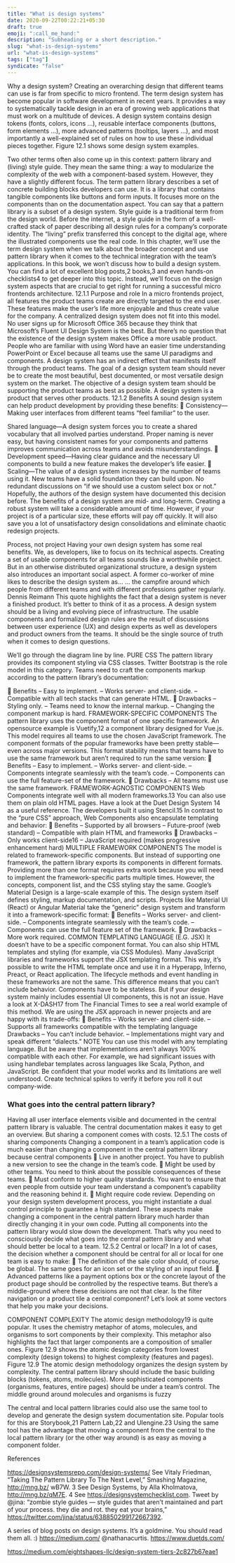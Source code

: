 ```yaml
---
title: "What is design systems"
date: 2020-09-22T00:22:21+05:30
draft: true
emoji: ":call_me_hand:"
description: "Subheading or a short description."
slug: "what-is-design-systems"
url: "what-is-design-systems"
tags: ["tag"]
syndicate: "false"
---
```

Why a design system?
Creating an overarching design that different teams can use is far from specific to
micro frontend. The term design system has become popular in software development
in recent years. It provides a way to systematically tackle design in an era of growing
web applications that must work on a multitude of devices.
 A design system contains design tokens (fonts, colors, icons …), reusable interface components (buttons, form elements …), more advanced patterns (tooltips, layers …), and
most importantly a well-explained set of rules on how to use these individual pieces
together. Figure 12.1 shows some design system examples.

Two other terms often also come up in this context: pattern library and (living) style
guide. They mean the same thing: a way to modularize the complexity of the web with
a component-based system. However, they have a slightly different focus.
 The term pattern library describes a set of concrete building blocks developers can
use. It is a library that contains tangible components like buttons and form inputs. It
focuses more on the components than on the documentation aspect. You can say that
a pattern library is a subset of a design system.
Style guide is a traditional term from the design world. Before the internet, a style
guide in the form of a well-crafted stack of paper describing all design rules for a company’s corporate identity. The “living” prefix transferred this concept to the digital
age, where the illustrated components use the real code. In this chapter, we’ll use the
term design system when we talk about the broader concept and use pattern library when
it comes to the technical integration with the team’s applications.
 In this book, we won’t discuss how to build a design system. You can find a lot of
excellent blog posts,2
 books,3
 and even hands-on checklists4
 to get deeper into this
topic. Instead, we’ll focus on the design system aspects that are crucial to get right for
running a successful micro frontends architecture.
12.1.1 Purpose and role
In a micro frontends project, all features the product teams create are directly targeted
to the end user. These features make the user’s life more enjoyable and thus create
value for the company. A centralized design system does not fit into this model.
 No user signs up for Microsoft Office 365 because they think that Microsoft’s Fluent UI Design System is the best. But there’s no question that the existence of the
design system makes Office a more usable product. People who are familiar with using
Word have an easier time understanding PowerPoint or Excel because all teams use
the same UI paradigms and components.
 A design system has an indirect effect that manifests itself through the product
teams. The goal of a design system team should never be to create the most beautiful,
best documented, or most versatile design system on the market. The objective of a
design system team should be supporting the product teams as best as possible. A
design system is a product that serves other products.
12.1.2 Benefits
A sound design system can help product development by providing these benefits:
 Consistency—Making user interfaces from different teams “feel familiar” to the
user.

Shared language—A design system forces you to create a shared vocabulary that
all involved parties understand. Proper naming is never easy, but having consistent names for your components and patterns improves communication across
teams and avoids misunderstandings.
 Development speed—Having clear guidance and the necessary UI components to
build a new feature makes the developer’s life easier.
 Scaling—The value of a design system increases by the number of teams using it.
New teams have a solid foundation they can build upon. No redundant discussions on “if we should use a custom select box or not.” Hopefully, the authors of
the design system have documented this decision before.
The benefits of a design system are mid- and long-term. Creating a robust system will
take a considerable amount of time. However, if your project is of a particular size,
these efforts will pay off quickly. It will also save you a lot of unsatisfactory design consolidations and eliminate chaotic redesign projects.

Process, not project
Having your own design system has some real benefits. We, as developers, like to focus
on its technical aspects. Creating a set of usable components for all teams sounds like
a worthwhile project. But in an otherwise distributed organizational structure, a
design system also introduces an important social aspect. A former co-worker of mine
likes to describe the design system as…
... the campfire around which people from different teams and with different professions
gather regularly.
Dennis Reimann
This quote highlights the fact that a design system is never a finished product. It’s better to think of it as a process. A design system should be a living and evolving piece of
infrastructure. The usable components and formalized design rules are the result of
discussions between user experience (UX) and design experts as well as developers
and product owners from the teams. It should be the single source of truth when it
comes to design questions. 



We’ll go through the diagram line by line.
PURE CSS
The pattern library provides its component styling via CSS classes. Twitter Bootstrap is
the role model in this category. Teams need to craft the components markup according to the pattern library’s documentation:

 Benefits
– Easy to implement.
– Works server- and client-side.
– Compatible with all tech stacks that can generate HTML.
 Drawbacks
– Styling only.
– Teams need to know the internal markup.
– Changing the component markup is hard.
FRAMEWORK-SPECIFIC COMPONENTS
The pattern library uses the component format of one specific framework. An opensource example is Vuetify,12 a component library designed for Vue.js. This model
requires all teams to use the chosen JavaScript framework. The component formats of
the popular frameworks have been pretty stable—even across major versions. This format stability means that teams have to use the same framework but aren’t required to
run the same version:
 Benefits
– Easy to implement.
– Works server- and client-side.
– Components integrate seamlessly with the team’s code.
– Components can use the full feature-set of the framework.
 Drawbacks
– All teams must use the same framework.
FRAMEWORK-AGNOSTIC COMPONENTS
Web Components integrate well with all modern frameworks.13 You can also use them
on plain old HTML pages. Have a look at the Duet Design System 14 as a useful reference. The developers built it using Stencil.15 In contrast to the “pure CSS” approach,
Web Components also encapsulate templating and behavior:
 Benefits
– Supported by all browsers
– Future-proof (web standard)
– Compatible with plain HTML and frameworks
 Drawbacks
– Only works client-side16
– JavaScript required (makes progressive enhancement hard)
MULTIPLE FRAMEWORK COMPONENTS
The model is related to framework-specific components. But instead of supporting
one framework, the pattern library exports its components in different formats. Providing more than one format requires extra work because you will need to implement
the framework-specific parts multiple times. However, the concepts, component list,
and the CSS styling stay the same.
 Google’s Material Design is a large-scale example of this. The design system itself
defines styling, markup documentation, and scripts. Projects like Material UI (React)
or Angular Material take the “generic” design system and transform it into a framework-specific format:
 Benefits
– Works server- and client-side.
– Components integrate seamlessly with the team’s code.
– Components can use the full feature set of the framework.
 Drawbacks
– More work required.
COMMON TEMPLATING LANGUAGE (E.G. JSX)
It doesn’t have to be a specific component format. You can also ship HTML templates
and styling (for example, via CSS Modules). Many JavaScript libraries and frameworks
support the JSX templating format. This way, it’s possible to write the HTML template
once and use it in a Hyperapp, Inferno, Preact, or React application.
 The lifecycle methods and event handling in these frameworks are not the same.
This difference means that you can’t include behavior. Components have to be stateless. But if your design system mainly includes essential UI components, this is not an
issue.
 Have a look at X-DASH17 from The Financial Times to see a real world example of
this method. We are using the JSX approach in newer projects and are happy with its
trade-offs:
 Benefits
– Works server- and client-side.
– Supports all frameworks compatible with the templating language
 Drawbacks
– You can’t include behavior.
– Implementations might vary and speak different “dialects.”
NOTE You can use this model with any templating language. But be aware
that implementations aren’t always 100% compatible with each other. For
example, we had significant issues with using handlebar templates across languages like Scala, Python, and JavaScript. Be confident that your model works
and its limitations are well understood. Create technical spikes to verify it
before you roll it out company-wide. 

### What goes into the central pattern library?
Having all user interface elements visible and documented in the central pattern
library is valuable. The central documentation makes it easy to get an overview. But
sharing a component comes with costs.
12.5.1 The costs of sharing components
Changing a component in a team’s application code is much easier than changing a
component in the central pattern library because central components
 Live in another project. You have to publish a new version to see the change in the
team’s code.
 Might be used by other teams. You need to think about the possible consequences
of these teams.
 Must conform to higher quality standards. You want to ensure that even people
from outside your team understand a component’s capability and the reasoning
behind it.
 Might require code review. Depending on your design system development process,
you might instantiate a dual control principle to guarantee a high standard.
These aspects make changing a component in the central pattern library much harder
than directly changing it in your own code. Putting all components into the pattern
library would slow down the development. That’s why you need to consciously decide
what goes into the central pattern library and what should better be local to a team.
12.5.2 Central or local?
In a lot of cases, the decision whether a component should be central for all or local for
one team is easy to make:
 The definition of the sale color should, of course, be global. The same goes for
an icon set or the styling of an input field.
 Advanced patterns like a payment options box or the concrete layout of the
product page should be controlled by the respective teams.
But there’s a middle-ground where these decisions are not that clear. Is the filter navigation or a product tile a central component? Let’s look at some vectors that help you
make your decisions.

COMPONENT COMPLEXITY
The atomic design methodology19 is quite popular. It uses the chemistry metaphor of
atoms, molecules, and organisms to sort components by their complexity. This metaphor also highlights the fact that larger components are a composition of smaller
ones. Figure 12.9 shows the atomic design categories from lowest complexity (design
tokens) to highest complexity (features and pages).
Figure 12.9 The atomic design methodology organizes the design system by complexity. The
central pattern library should include the basic building blocks (tokens, atoms, molecules).
More sophisticated components (organisms, features, entire pages) should be under a team’s
control. The middle ground around molecules and organisms is fuzzy

The central and local pattern libraries could also use the same tool to develop and
generate the design system documentation site. Popular tools for this are Storybook,21
Pattern Lab,22 and UIengine.23 Using the same tool has the advantage that moving a
component from the central to the local pattern library (or the other way around) is
as easy as moving a component folder.


References

https://designsystemsrepo.com/design-systems/
See Vitaly Friedman, “Taking The Pattern Library To The Next Level,” Smashing Magazine, http://mng.bz/
wB7W. 3 See Design Systems, by Alla Kholmatova, http://mng.bz/qM7E. 4 See https://designsystemchecklist.com.
Tweet by @jina: “zombie style guides — style guides that aren’t maintained and part of your process. they die
and rot. they eat your brains,” https://twitter.com/jina/status/638850299172667392.

A series of blog posts on design systems. It’s a goldmine. You should read them all. :) https://medium.com/
@nathanacurtis.
https://www.duetds.com/

https://medium.com/eightshapes-llc/design-system-tiers-2c827b67eae1
